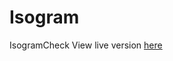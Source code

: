 # Isogram
IsogramCheck
View live version <a href="https://isogram-xszn.onrender.com" target="_blank">here</a>
